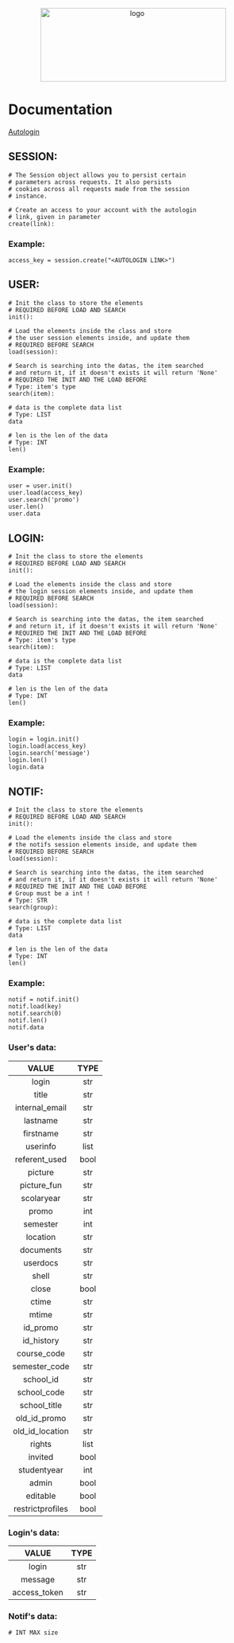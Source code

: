<p align = "center">
    <img alt = "logo" width="374" height="148" src = "https://raw.githubusercontent.com/Neotoxic-off/epytech/master/images/logo.png"/>
</p>

# Documentation

<p align = "left">
    <a href = "https://intra.epitech.eu/admin/autolog?format=json">Autologin</a>
</p>

## SESSION:
```PY
# The Session object allows you to persist certain
# parameters across requests. It also persists
# cookies across all requests made from the session
# instance.

# Create an access to your account with the autologin
# link, given in parameter
create(link):
```

### Example:
```PY
access_key = session.create("<AUTOLOGIN LINK>")
```

## USER:
```PY
# Init the class to store the elements
# REQUIRED BEFORE LOAD AND SEARCH
init():
```

```PY
# Load the elements inside the class and store
# the user session elements inside, and update them
# REQUIRED BEFORE SEARCH
load(session):
```

```PY
# Search is searching into the datas, the item searched
# and return it, if it doesn't exists it will return 'None'
# REQUIRED THE INIT AND THE LOAD BEFORE
# Type: item's type
search(item):
```

```PY
# data is the complete data list
# Type: LIST
data
```

```PY
# len is the len of the data
# Type: INT
len()
```

### Example:
```PY
user = user.init()
user.load(access_key)
user.search('promo')
user.len()
user.data
```

## LOGIN:
```PY
# Init the class to store the elements
# REQUIRED BEFORE LOAD AND SEARCH
init():
```

```PY
# Load the elements inside the class and store
# the login session elements inside, and update them
# REQUIRED BEFORE SEARCH
load(session):
```

```PY
# Search is searching into the datas, the item searched
# and return it, if it doesn't exists it will return 'None'
# REQUIRED THE INIT AND THE LOAD BEFORE
# Type: item's type
search(item):
```

```PY
# data is the complete data list
# Type: LIST
data
```

```PY
# len is the len of the data
# Type: INT
len()
```

### Example:
```PY
login = login.init()
login.load(access_key)
login.search('message')
login.len()
login.data
```

## NOTIF:
```PY
# Init the class to store the elements
# REQUIRED BEFORE LOAD AND SEARCH
init():
```

```PY
# Load the elements inside the class and store
# the notifs session elements inside, and update them
# REQUIRED BEFORE SEARCH
load(session):
```

```PY
# Search is searching into the datas, the item searched
# and return it, if it doesn't exists it will return 'None'
# REQUIRED THE INIT AND THE LOAD BEFORE
# Group must be a int !
# Type: STR
search(group):
```

```PY
# data is the complete data list
# Type: LIST
data
```

```PY
# len is the len of the data
# Type: INT
len()
```

### Example:
```PY
notif = notif.init()
notif.load(key)
notif.search(0)
notif.len()
notif.data
```

### User's data:
|      VALUE      | TYPE |
| :-------------: | :--: |
|login            | str  |
|title            | str  |
|internal_email   | str  |
|lastname         | str  |
|firstname        | str  |
|userinfo         | list |
|referent_used    | bool |
|picture          | str  |
|picture_fun      | str  |
|scolaryear       | str  |
|promo            | int  |
|semester         | int  |
|location         | str  |
|documents        | str  |
|userdocs         | str  |
|shell            | str  |
|close            | bool |
|ctime            | str  |
|mtime            | str  |
|id_promo         | str  |
|id_history       | str  |
|course_code      | str  |
|semester_code    | str  |
|school_id        | str  |
|school_code      | str  |
|school_title     | str  |
|old_id_promo     | str  |
|old_id_location  | str  |
|rights           | list |
|invited          | bool |
|studentyear      | int  |
|admin            | bool |
|editable         | bool |
|restrictprofiles | bool |


### Login's data:
|      VALUE      | TYPE |
| :-------------: | :--: |
|login            | str  |
|message          | str  |
|access_token     | str  |

### Notif's data:
```PY
# INT MAX size
```
